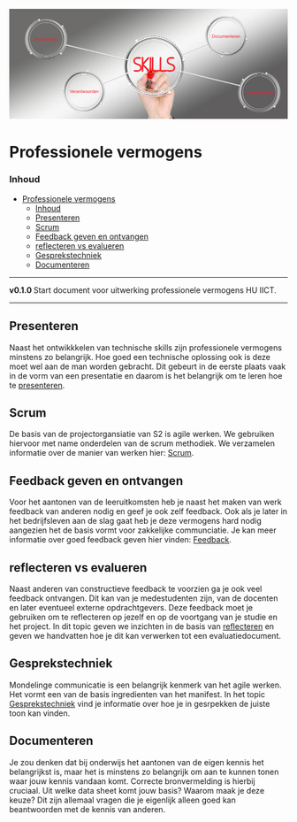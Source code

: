 ![logo](./img/vermogens.png) [](logo-id)

# Professionele vermogens[](title-id)

### Inhoud[](toc-id)

- [Professionele vermogens](#professionele-vermogens)
    - [Inhoud](#inhoud)
  - [Presenteren](#presenteren)
  - [Scrum](#scrum)
  - [Feedback geven en ontvangen](#feedback-geven-en-ontvangen)
  - [reflecteren vs evalueren](#reflecteren-vs-evalueren)
  - [Gesprekstechniek](#gesprekstechniek)
  - [Documenteren](#documenteren)

---

**v0.1.0 [](version-id)** Start document voor uitwerking professionele vermogens HU IICT[](author-id).

---

## Presenteren

Naast het ontwikkkelen van technische skills zijn professionele vermogens minstens zo belangrijk. Hoe goed een technische oplossing ook is deze moet wel aan de man worden gebracht. Dit gebeurt in de eerste plaats vaak in de vorm van een presentatie en daarom is het belangrijk om te leren hoe te [presenteren](../vermogens/presenteren/README.md).

## Scrum

De basis van de projectorgansiatie van S2 is agile werken. We gebruiken hiervoor met name onderdelen van de scrum methodiek. We verzamelen informatie over de manier van werken hier: [Scrum](../vermogens/Scrum/README.md).

## Feedback geven en ontvangen

Voor het aantonen van de leeruitkomsten heb je naast het maken van werk feedback van anderen nodig en geef je ook zelf feedback. Ook als je later in het bedrijfsleven aan de slag gaat heb je deze vermogens hard nodig aangezien het de basis vormt voor zakkelijke communciatie. Je kan meer informatie over goed feedback geven hier vinden: [Feedback](../vermogens/Feedback/README.md). 

## reflecteren vs evalueren 

Naast anderen van constructieve feedback te voorzien ga je ook veel feedback ontvangen. Dit kan van je medestudenten zijn, van de docenten en later eventueel externe opdrachtgevers. Deze feedback moet je gebruiken om te reflecteren op jezelf en op de voortgang van je studie en het project. In dit topic geven we inzichten in de basis van [reflecteren](../vermogens/Reflecteren_en_evalueren/README.md) en geven we handvatten hoe je dit kan verwerken tot een evaluatiedocument.  

## Gesprekstechniek

Mondelinge communicatie is een belangrijk kenmerk van het agile werken. Het vormt een van de basis ingredienten van het manifest. In het topic [Gesprekstechniek](../vermogens/Gesprekstechniek/README.md) vind je informatie over hoe je in gesrpekken de juiste toon kan vinden. 

## Documenteren

Je zou denken dat bij onderwijs het aantonen van de eigen kennis het belangrijkst is, maar het is minstens zo belangrijk om aan te kunnen tonen waar jouw kennis vandaan komt. Correcte bronvermelding is hierbij cruciaal. Uit welke data sheet komt jouw basis? Waarom maak je deze keuze? Dit zijn allemaal vragen die je eigenlijk alleen goed kan beantwoorden met de kennis van anderen. 






